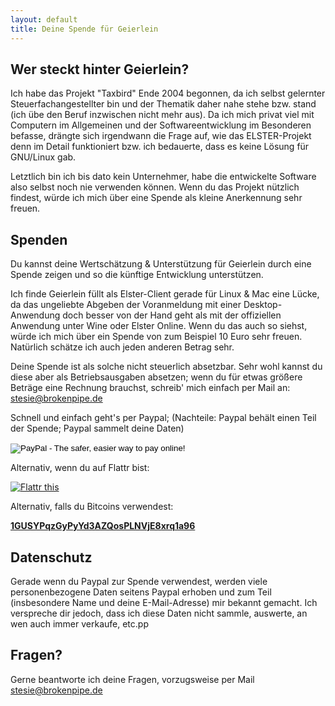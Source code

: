 ```yaml
---
layout: default
title: Deine Spende für Geierlein
---
```


Wer steckt hinter Geierlein?
------------------------------

Ich habe das Projekt "Taxbird" Ende 2004 begonnen, da
ich selbst gelernter Steuerfachangestellter bin und der Thematik daher nahe stehe bzw. stand (ich übe den Beruf inzwischen nicht mehr aus).
Da ich mich privat viel mit Computern im Allgemeinen und der Softwareentwicklung im Besonderen befasse,
drängte sich irgendwann die Frage auf, wie das ELSTER-Projekt denn im Detail funktioniert bzw. ich
bedauerte, dass es keine Lösung für GNU/Linux gab.

Letztlich bin ich bis dato kein Unternehmer, habe die entwickelte Software also selbst noch nie
verwenden können. Wenn du das Projekt nützlich findest, würde ich mich über eine Spende als
kleine Anerkennung sehr freuen.

Spenden
---------

Du kannst deine Wertschätzung & Unterstützung für Geierlein durch eine Spende
zeigen und so die künftige Entwicklung unterstützen.

Ich finde Geierlein füllt
als Elster-Client gerade für Linux & Mac eine Lücke, da das ungeliebte Abgeben der
Voranmeldung mit einer Desktop-Anwendung doch besser von der Hand geht als
mit der offiziellen Anwendung unter Wine oder Elster Online.
Wenn du das auch so siehst, würde ich mich über ein Spende von zum Beispiel 10 Euro
sehr freuen.  Natürlich schätze ich auch jeden anderen Betrag sehr.

Deine Spende ist als solche nicht steuerlich absetzbar.
Sehr wohl kannst du diese aber als Betriebsausgaben absetzen; wenn du
für etwas größere Beträge eine Rechnung brauchst, schreib' mich einfach per
Mail an: stesie@brokenpipe.de

Schnell und einfach geht's per Paypal;
(Nachteile: Paypal behält einen Teil der Spende; Paypal sammelt deine Daten)

<form action="https://www.paypal.com/cgi-bin/webscr" method="post">
  <input type="hidden" name="cmd" value="_s-xclick">
  <input type="hidden" name="hosted_button_id" value="HPG9CBTQ8K4JN">
  <input type="image" src="https://www.paypalobjects.com/en_US/i/btn/btn_donate_LG.gif" border="0" name="submit" alt="PayPal - The safer, easier way to pay online!">
  <img alt="" border="0" src="https://www.paypalobjects.com/de_DE/i/scr/pixel.gif" width="1" height="1">
</form>

Alternativ, wenn du auf Flattr bist:

<a href="http://flattr.com/thing/1470914/Geierlein" target="_blank"><img src="http://api.flattr.com/button/flattr-badge-large.png" alt="Flattr this" title="Flattr this" border="0" /></a>

Alternativ, falls du Bitcoins verwendest:

<a href="bitcoin:19mP9FKrXqL46Si58pHdhGKow88SUPy1V8?amount=.025&message=Spende">
   <strong>1GUSYPqzGyPyYd3AZQosPLNVjE8xrq1a96</strong>
</a>

Datenschutz
-------------

Gerade wenn du Paypal zur Spende verwendest, werden viele personenbezogene Daten seitens
Paypal erhoben und zum Teil (insbesondere Name und deine E-Mail-Adresse) mir bekannt gemacht.
Ich verspreche dir jedoch, dass ich diese Daten nicht sammle, auswerte, an wen auch immer
verkaufe, etc.pp

Fragen?
---------

Gerne beantworte ich deine Fragen, vorzugsweise per Mail stesie@brokenpipe.de
